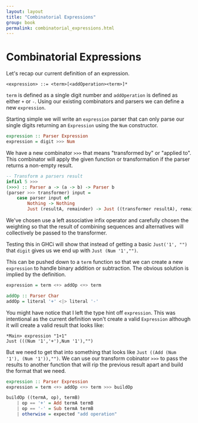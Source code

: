 ```yaml
---
layout: layout
title: "Combinatorial Expressions"
group: book
permalink: combinatorial_expressions.html
---
```


# Combinatorial Expressions

Let's recap our current definition of an expression.

`<expression> ::= <term>[<addOperation><term>]*`

`term` is defined as a single digit number and `addOperation` is defined as either `+` or `-`.  Using our existing combinators and parsers we can define a new `expression`.

Starting simple we will write an `expression` parser that can only parse our single digits returning an `Expression` using the `Num` constructor.

~~~ Haskell
expression :: Parser Expression
expression = digit >>> Num
~~~

We have a new combinator `>>>` that means "transformed by" or "applied to".  This combinator will apply the given function or transformation if the parser returns a non-empty result.

~~~ Haskell
-- Transform a parsers result
infixl 5 >>>
(>>>) :: Parser a -> (a -> b) -> Parser b
(parser >>> transformer) input = 
	case parser input of
		Nothing -> Nothing
		Just (resultA, remainder) -> Just ((transformer resultA), remainder)
~~~

We've chosen use a left associative infix operator and carefully chosen the weighting so that the result of combining sequences and alternatives will collectively be passed to the transformer.

Testing this in GHCi will show that instead of getting a basic `Just('1', "")` that `digit` gives us we end up with `Just (Num '1',"")`.

This can be pushed down to a `term` function so that we can create a new `expression` to handle binary addition or subtraction.  The obvious solution is implied by the definition.

~~~ Haskell
expression = term <+> addOp <+> term 

addOp :: Parser Char
addOp = literal '+' <|> literal '-'
~~~

You might have notice that I left the type hint off `expression`. This was intentional as the current definition won't create a valid `Expression` although it will create a valid result that looks like:

~~~
*Main> expression "1+1"
Just (((Num '1','+'),Num '1'),"")
~~~ 

But we need to get that into something that looks like `Just ((Add (Num '1'), (Num '1')),"")`.  We can use our transform cobinator `>>>` to pass the results to another function that will rip the previous result apart and build the format that we need.

~~~ Haskell
expression :: Parser Expression
expression = term <+> addOp <+> term >>> buildOp

buildOp ((termA, op), termB)
	| op == '+' = Add termA termB
	| op == '-' = Sub termA termB
	| otherwise = expected "add operation"
~~~

